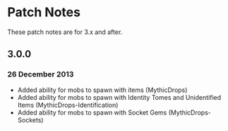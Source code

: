 # Patch Notes
These patch notes are for 3.x and after.
## 3.0.0
### 26 December 2013
* Added ability for mobs to spawn with items (MythicDrops)
* Added ability for mobs to spawn with Identity Tomes and Unidentified Items (MythicDrops-Identification)
* Added ability for mobs to spawn with Socket Gems (MythicDrops-Sockets)
